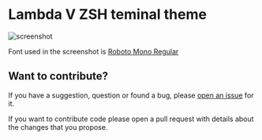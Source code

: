 # Lambda V ZSH teminal theme

![screenshot](https://raw.githubusercontent.com/vkaracic/lambdav-zsh-theme/master/screenshot.png)

Font used in the screenshot is [Roboto Mono Regular](https://fonts.google.com/specimen/Roboto+Mono)

## Want to contribute?
If you have a suggestion, question or found a bug, please [open an issue](https://github.com/vkaracic/ambdav-zsh-theme/issues/new) for it.

If you want to contribute code please open a pull request with details about the changes that you propose.
